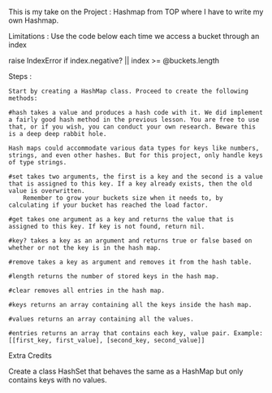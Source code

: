 This is my take on the Project : Hashmap from TOP where I have to write my own Hashmap.

Limitations :
Use the code below each time we access a bucket through an index

raise IndexError if index.negative? || index >= @buckets.length

Steps : 


    Start by creating a HashMap class. Proceed to create the following methods:

    #hash takes a value and produces a hash code with it. We did implement a fairly good hash method in the previous lesson. You are free to use that, or if you wish, you can conduct your own research. Beware this is a deep deep rabbit hole.

    Hash maps could accommodate various data types for keys like numbers, strings, and even other hashes. But for this project, only handle keys of type strings.

    #set takes two arguments, the first is a key and the second is a value that is assigned to this key. If a key already exists, then the old value is overwritten.
        Remember to grow your buckets size when it needs to, by calculating if your bucket has reached the load factor.

    #get takes one argument as a key and returns the value that is assigned to this key. If key is not found, return nil.

    #key? takes a key as an argument and returns true or false based on whether or not the key is in the hash map.

    #remove takes a key as argument and removes it from the hash table.

    #length returns the number of stored keys in the hash map.

    #clear removes all entries in the hash map.

    #keys returns an array containing all the keys inside the hash map.

    #values returns an array containing all the values.

    #entries returns an array that contains each key, value pair. Example: [[first_key, first_value], [second_key, second_value]]

Extra Credits

Create a class HashSet that behaves the same as a HashMap but only contains keys with no values.